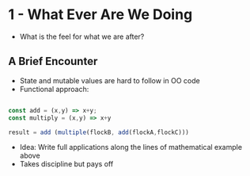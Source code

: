 # 1 - What Ever Are We Doing

- What is the feel for what we are after?

## A Brief Encounter

- State and mutable values are hard to follow in OO code
- Functional approach:

```js

const add = (x,y) => x+y;
const multiply = (x,y) => x+y

result = add (multiple(flockB, add(flockA,flockC)))
```

- Idea: Write full applications along the lines of mathematical example above
- Takes discipline but pays off
